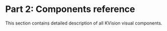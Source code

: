 # Part 2: Components reference

This section contains detailed description of all KVision visual components.

